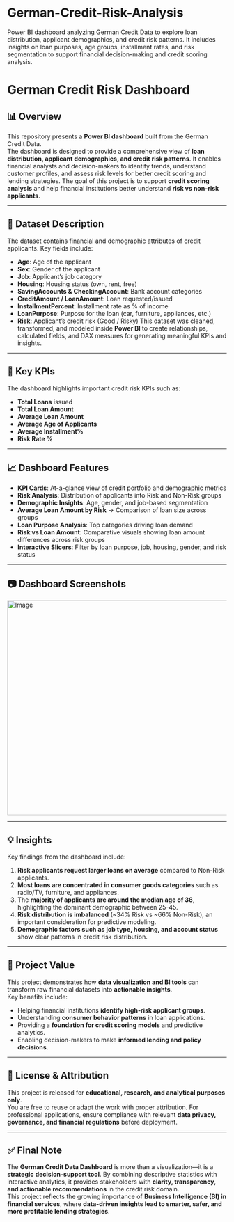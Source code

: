 # German-Credit-Risk-Analysis
Power BI dashboard analyzing German Credit Data to explore loan distribution, applicant demographics, and credit risk patterns. It includes insights on loan purposes, age groups, installment rates, and risk segmentation to support financial decision-making and credit scoring analysis.

# German Credit Risk Dashboard

## 📊 Overview
This repository presents a **Power BI dashboard** built from the German Credit Data.  
The dashboard is designed to provide a comprehensive view of **loan distribution, applicant demographics, and credit risk patterns**. It enables financial analysts and decision-makers to identify trends, understand customer profiles, and assess risk levels for better credit scoring and lending strategies.
The goal of this project is to support **credit scoring analysis** and help financial institutions better understand **risk vs non-risk applicants**.

---

## 📂 Dataset Description
The dataset contains financial and demographic attributes of credit applicants. Key fields include:

- **Age**: Age of the applicant  
- **Sex**: Gender of the applicant  
- **Job**: Applicant’s job category  
- **Housing**: Housing status (own, rent, free)  
- **SavingAccounts & CheckingAccount**: Bank account categories  
- **CreditAmount / LoanAmount**: Loan requested/issued  
- **InstallmentPercent**: Installment rate as % of income  
- **LoanPurpose**: Purpose for the loan (car, furniture, appliances, etc.)  
- **Risk**: Applicant’s credit risk (Good / Risky)
This dataset was cleaned, transformed, and modeled inside **Power BI** to create relationships, calculated fields, and DAX measures for generating meaningful KPIs and insights.

---

## 🚀 Key KPIs
The dashboard highlights important credit risk KPIs such as:
- **Total Loans** issued  
- **Total Loan Amount**  
- **Average Loan Amount**  
- **Average Age of Applicants**  
- **Average Installment%**  
- **Risk Rate %**  

---

## 📈 Dashboard Features
- **KPI Cards**: At-a-glance view of credit portfolio and demographic metrics  
- **Risk Analysis**: Distribution of applicants into Risk and Non-Risk groups  
- **Demographic Insights**: Age, gender, and job-based segmentation
- **Average Loan Amount by Risk** → Comparison of loan size across groups 
- **Loan Purpose Analysis**: Top categories driving loan demand  
- **Risk vs Loan Amount**: Comparative visuals showing loan amount differences across risk groups  
- **Interactive Slicers**: Filter by loan purpose, job, housing, gender, and risk status

 ---

## 📷 Dashboard Screenshots
<img width="928" height="494" alt="Image" src="https://github.com/user-attachments/assets/599852cf-34a6-4662-bdec-dc558961329a" />

---

## 💡 Insights
Key findings from the dashboard include:
1. **Risk applicants request larger loans on average** compared to Non-Risk applicants.  
2. **Most loans are concentrated in consumer goods categories** such as radio/TV, furniture, and appliances.  
3. The **majority of applicants are around the median age of 36**, highlighting the dominant demographic between 25-45.  
4. **Risk distribution is imbalanced** (~34% Risk vs ~66% Non-Risk), an important consideration for predictive modeling.
5. **Demographic factors such as job type, housing, and account status** show clear patterns in credit risk distribution.  

---

## 🎯 Project Value
This project demonstrates how **data visualization and BI tools** can transform raw financial datasets into **actionable insights**.  
Key benefits include:  
- Helping financial institutions **identify high-risk applicant groups**.  
- Understanding **consumer behavior patterns** in loan applications.  
- Providing a **foundation for credit scoring models** and predictive analytics.  
- Enabling decision-makers to make **informed lending and policy decisions**.

---

## 📜 License & Attribution
This project is released for **educational, research, and analytical purposes only**.  
You are free to reuse or adapt the work with proper attribution.
For professional applications, ensure compliance with relevant **data privacy, governance, and financial regulations** before deployment.  

---

## ✅ Final Note
The **German Credit Data Dashboard** is more than a visualization—it is a **strategic decision-support tool**. By combining descriptive statistics with interactive analytics, it provides stakeholders with **clarity, transparency, and actionable recommendations** in the credit risk domain.  
This project reflects the growing importance of **Business Intelligence (BI) in financial services**, where **data-driven insights lead to smarter, safer, and more profitable lending strategies**.


